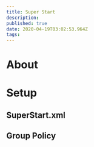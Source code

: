 ```yaml
---
title: Super Start
description: 
published: true
date: 2020-04-19T03:02:53.964Z
tags: 
---
```


# About

# Setup
## SuperStart.xml
## Group Policy